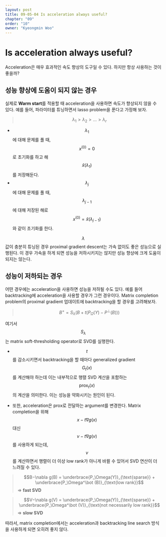 ```yaml
---
layout: post
title: 09-05-04 Is acceleration always useful?
chapter: "09"
order: "10"
owner: "Kyeongmin Woo"
---
```


# Is acceleration always useful?

Acceleration은 매우 효과적인 속도 향상의 도구일 수 있다. 하지만 항상 사용하는 것이 좋을까?

## 성능 향상에 도움이 되지 않는 경우
실제로 **Warm start**를 적용할 때 acceleration을 사용하면 속도가 향상되지 않을 수 있다.
예를 들어, 파라미터를 튜닝하면서 lasso problem을 푼다고 가정해 보자.

> $$\lambda_1 > \lambda_2 > ... > \lambda_r $$

- $$\lambda_1$$에 대해 문제를 풀 때, $$x^{(0)} = 0$$로 초기화를 하고 해 $$\hat{x}(\lambda_1)$$를 저장해둔다.
- $$\lambda_j$$에 대해 문제를 풀 때, $$\lambda_{j−1}$$에 대해 저장된 해로 $$x^{(0)} = \hat{x} (\lambda_{j−1})$$와 같이 초기화를 한다.

$$\lambda$$값이 충분히 튜닝된 경우 proximal gradient descent는 가속 없이도 좋은 성능으로 실행된다. 이 경우 가속을 하게 되면 성능을 저하시키지는 않지만 성능 향상에 크게 도움이 되지는 않는다.

## 성능이 저하되는 경우
어떤 경우에는 acceleration을 사용하면 성능을 저하될 수도 있다. 예를 들어 backtracking에 acceleration을 사용할 경우가 그런 경우이다. Matrix completion problem의 proximal gradient 업데이트에 backtracking을 할 경우를 고려해보자.

> $$B^+ = S_\lambda ( B + t (P_\Omega(Y ) − P^\bot (B) ) )$$

여기서 $$S_\lambda$$는 matrix soft-thresholding operator로 SVD를 실행한다.

* $$t$$를 감소시키면서 backtracking을 할 때마다 generalized gradient $$G_t (x)$$를 계산해야 하는데 이는 내부적으로 행렬 SVD 계산을 포함하는 $$\text{prox}_t (x)$$의 계산을 의미한다. 이는 성능을 약화시키는 원인이 된다.

* 또한, acceleration은 prox로 전달하는 argument를 변경한다. Matrix completion을 위해 $$x-t \nabla g (x)$$ 대신 $$ v-t \nabla g (v)$$를 사용하게 되는데, $$v$$를 계산하면서 행렬이 더 이상 low rank가 아니게 바뀔 수 있어서 SVD 연산이 더 느려질 수 있다.

> $$B−\nabla g(B) = \underbrace{P_\Omega(Y)}_{\text{sparse}} + \underbrace{P_\Omega^\bot (B)}_{\text{low rank}}$$ ⇒ **fast SVD**

> $$V−\nabla g(V) = \underbrace{P_\Omega(Y)}_{\text{sparse}} + \underbrace{P_\Omega^\bot (V)}_{\text{not necessarily low rank}}$$ ⇒ **slow SVD**

따라서, matrix completion에서는 acceleration과 backtracking line search 방식을 사용하게 되면 오히려 좋지 않다.
